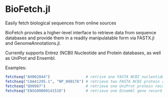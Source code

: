 # BioFetch.jl
 Easily fetch biological sequences from online sources

BioFetch provides a higher-level interface to retrieve data from sequence databases and provide them in
a readily manipulatable form via FASTX.jl and GenomeAnnotations.jl.

Currently supports Entrez (NCBI) Nucleotide and Protein databases, as well as UniProt and Ensembl.

Examples:
```julia
fetchseq("AH002844")                # retrive one FASTA NCBI nucleotide record
fetchseq("CAA41295.1", "NP_000176") # retrieve two FASTA NCBI protein records
fetchseq("Q00987")                  # retrieve one UniProt protein record
fetchseq("ENSG00000141510")         # retrieve one Ensembl gene record
```
